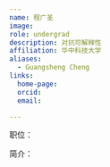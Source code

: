 ```yaml
---
name: 程广圣
image: 
role: undergrad
description: 对抗可解释性
affiliation: 华中科技大学
aliases:
  - Guangsheng Cheng
links:
  home-page: 
  orcid: 
  email: 

---
```


职位：

简介：
